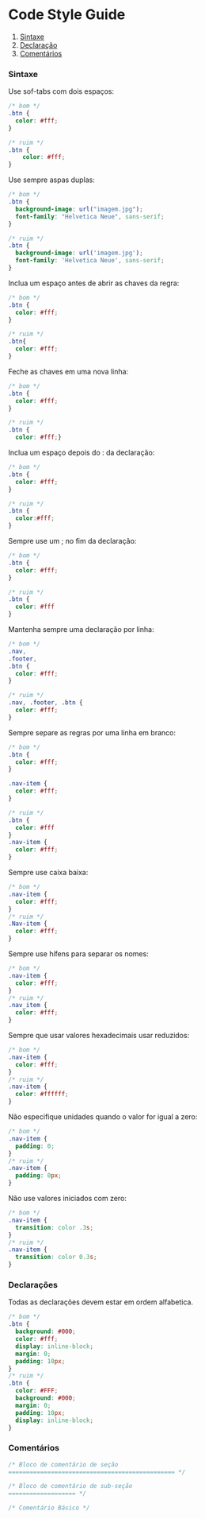 # Code Style Guide

1. [Sintaxe](#)
1. [Declaração](#)
1. [Comentários](#)

### Sintaxe

Use sof-tabs com dois espaços:

```css
/* bom */
.btn {
  color: #fff;
}

/* ruim */
.btn {
	color: #fff;
}
```

Use sempre aspas duplas:

```css
/* bom */
.btn {
  background-image: url("imagem.jpg");
  font-family: "Helvetica Neue", sans-serif;
}

/* ruim */
.btn {
  background-image: url('imagem.jpg');
  font-family: 'Helvetica Neue', sans-serif;
}
```

Inclua um espaço antes de abrir as chaves da regra:

```css
/* bom */
.btn {
  color: #fff;
}

/* ruim */
.btn{
  color: #fff;
}
```

Feche as chaves em uma nova linha:

```css
/* bom */
.btn {
  color: #fff;
}

/* ruim */
.btn {
  color: #fff;}
```

Inclua um espaço depois do : da declaração:

```css
/* bom */
.btn {
  color: #fff;
}

/* ruim */
.btn {
  color:#fff;
}
```

Sempre use um ; no fim da declaração:

```css
/* bom */
.btn {
  color: #fff;
}

/* ruim */
.btn {
  color: #fff
}
```

Mantenha sempre uma declaração por linha:

```css
/* bom */
.nav,
.footer,
.btn {
  color: #fff;
}

/* ruim */
.nav, .footer, .btn {
  color: #fff;
}
```

Sempre separe as regras por uma linha em branco:

```css
/* bom */
.btn {
  color: #fff;
}

.nav-item {
  color: #fff; 
}

/* ruim */
.btn {
  color: #fff
}
.nav-item {
  color: #fff; 
}
```

Sempre use caixa baixa:
```css
/* bom */
.nav-item {
  color: #fff; 
}
/* ruim */
.Nav-item {
  color: #fff; 
}
```

Sempre use hífens para separar os nomes:
```css
/* bom */
.nav-item {
  color: #fff; 
}
/* ruim */
.nav_item {
  color: #fff; 
}
```

Sempre que usar valores hexadecimais usar reduzidos:
```css
/* bom */
.nav-item {
  color: #fff; 
}
/* ruim */
.nav-item {
  color: #ffffff; 
}
```

Não especifique unidades quando o valor for igual a zero:
```css
/* bom */
.nav-item {
  padding: 0;
}
/* ruim */
.nav-item {
  padding: 0px;
}
```

Não use valores iniciados com zero:
```css
/* bom */
.nav-item {
  transition: color .3s;
}
/* ruim */
.nav-item {
  transition: color 0.3s;
}
```

### Declarações
Todas as declarações devem estar em ordem alfabetica.

```css
/* bom */
.btn {
  background: #000;
  color: #fff;
  display: inline-block;
  margin: 0;
  padding: 10px;
}
/* ruim */
.btn {
  color: #FFF;
  background: #000;
  margin: 0;
  padding: 10px;
  display: inline-block;
}
```

### Comentários
```css
/* Bloco de comentário de seção
=============================================== */

/* Bloco de comentário de sub-seção
=================== */

/* Comentário Básico */
```